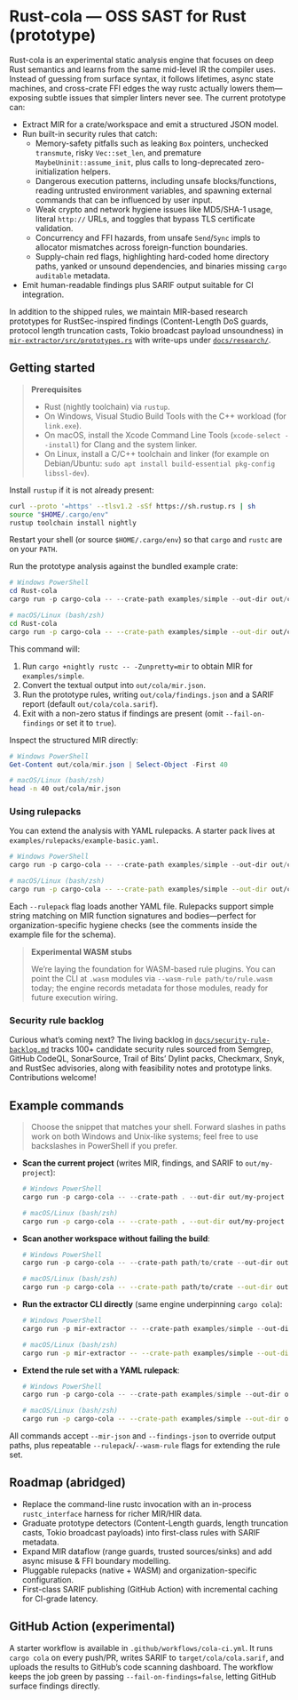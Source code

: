 # Rust-cola — OSS SAST for Rust (prototype)

Rust-cola is an experimental static analysis engine that focuses on deep Rust semantics and learns from the same mid-level IR the compiler uses. Instead of guessing from surface syntax, it follows lifetimes, async state machines, and cross-crate FFI edges the way rustc actually lowers them—exposing subtle issues that simpler linters never see. The current prototype can:

- Extract MIR for a crate/workspace and emit a structured JSON model.
- Run built-in security rules that catch:
	- Memory-safety pitfalls such as leaking `Box` pointers, unchecked `transmute`, risky `Vec::set_len`, and premature `MaybeUninit::assume_init`, plus calls to long-deprecated zero-initialization helpers.
	- Dangerous execution patterns, including unsafe blocks/functions, reading untrusted environment variables, and spawning external commands that can be influenced by user input.
	- Weak crypto and network hygiene issues like MD5/SHA-1 usage, literal `http://` URLs, and toggles that bypass TLS certificate validation.
	- Concurrency and FFI hazards, from unsafe `Send`/`Sync` impls to allocator mismatches across foreign-function boundaries.
	- Supply-chain red flags, highlighting hard-coded home directory paths, yanked or unsound dependencies, and binaries missing `cargo auditable` metadata.
- Emit human-readable findings plus SARIF output suitable for CI integration.

In addition to the shipped rules, we maintain MIR-based research prototypes for RustSec-inspired findings (Content-Length DoS guards, protocol length truncation casts, Tokio broadcast payload unsoundness) in [`mir-extractor/src/prototypes.rs`](mir-extractor/src/prototypes.rs) with write-ups under [`docs/research/`](docs/research/).

## Getting started

> **Prerequisites**
> - Rust (nightly toolchain) via `rustup`.
> - On Windows, Visual Studio Build Tools with the C++ workload (for `link.exe`).
> - On macOS, install the Xcode Command Line Tools (`xcode-select --install`) for Clang and the system linker.
> - On Linux, install a C/C++ toolchain and linker (for example on Debian/Ubuntu: `sudo apt install build-essential pkg-config libssl-dev`).

Install `rustup` if it is not already present:

```bash
curl --proto '=https' --tlsv1.2 -sSf https://sh.rustup.rs | sh
source "$HOME/.cargo/env"
rustup toolchain install nightly
```

Restart your shell (or source `$HOME/.cargo/env`) so that `cargo` and `rustc` are on your `PATH`.

Run the prototype analysis against the bundled example crate:

```powershell
# Windows PowerShell
cd Rust-cola
cargo run -p cargo-cola -- --crate-path examples/simple --out-dir out/cola --sarif out/cola/cola.sarif --fail-on-findings=false
```

```bash
# macOS/Linux (bash/zsh)
cd Rust-cola
cargo run -p cargo-cola -- --crate-path examples/simple --out-dir out/cola --sarif out/cola/cola.sarif --fail-on-findings=false
```

This command will:

1. Run `cargo +nightly rustc -- -Zunpretty=mir` to obtain MIR for `examples/simple`.
2. Convert the textual output into `out/cola/mir.json`.
3. Run the prototype rules, writing `out/cola/findings.json` and a SARIF report (default `out/cola/cola.sarif`).
4. Exit with a non-zero status if findings are present (omit `--fail-on-findings` or set it to `true`).

Inspect the structured MIR directly:

```powershell
# Windows PowerShell
Get-Content out/cola/mir.json | Select-Object -First 40
```

```bash
# macOS/Linux (bash/zsh)
head -n 40 out/cola/mir.json
```

### Using rulepacks

You can extend the analysis with YAML rulepacks. A starter pack lives at `examples/rulepacks/example-basic.yaml`.

```powershell
# Windows PowerShell
cargo run -p cargo-cola -- --crate-path examples/simple --out-dir out/cola --rulepack examples/rulepacks/example-basic.yaml --fail-on-findings=false
```

```bash
# macOS/Linux (bash/zsh)
cargo run -p cargo-cola -- --crate-path examples/simple --out-dir out/cola --rulepack examples/rulepacks/example-basic.yaml --fail-on-findings=false
```

Each `--rulepack` flag loads another YAML file. Rulepacks support simple string matching on MIR function signatures and bodies—perfect for organization-specific hygiene checks (see the comments inside the example file for the schema).

> **Experimental WASM stubs**
>
> We’re laying the foundation for WASM-based rule plugins. You can point the CLI at `.wasm` modules via `--wasm-rule path/to/rule.wasm` today; the engine records metadata for those modules, ready for future execution wiring.

### Security rule backlog

Curious what’s coming next? The living backlog in [`docs/security-rule-backlog.md`](docs/security-rule-backlog.md) tracks 100+ candidate security rules sourced from Semgrep, GitHub CodeQL, SonarSource, Trail of Bits’ Dylint packs, Checkmarx, Snyk, and RustSec advisories, along with feasibility notes and prototype links. Contributions welcome!

## Example commands

> Choose the snippet that matches your shell. Forward slashes in paths work on both Windows and Unix-like systems; feel free to use backslashes in PowerShell if you prefer.

- **Scan the current project** (writes MIR, findings, and SARIF to `out/my-project`):

	```powershell
	# Windows PowerShell
	cargo run -p cargo-cola -- --crate-path . --out-dir out/my-project --sarif out/my-project/cola.sarif --fail-on-findings=true
	```

	```bash
	# macOS/Linux (bash/zsh)
	cargo run -p cargo-cola -- --crate-path . --out-dir out/my-project --sarif out/my-project/cola.sarif --fail-on-findings=true
	```

- **Scan another workspace without failing the build**:

	```powershell
	# Windows PowerShell
	cargo run -p cargo-cola -- --crate-path path/to/crate --out-dir out/full-scan --fail-on-findings=false
	```

	```bash
	# macOS/Linux (bash/zsh)
	cargo run -p cargo-cola -- --crate-path path/to/crate --out-dir out/full-scan --fail-on-findings=false
	```

- **Run the extractor CLI directly** (same engine underpinning `cargo cola`):

	```powershell
	# Windows PowerShell
	cargo run -p mir-extractor -- --crate-path examples/simple --out-dir out/mir --sarif out/mir/cola.sarif
	```

	```bash
	# macOS/Linux (bash/zsh)
	cargo run -p mir-extractor -- --crate-path examples/simple --out-dir out/mir --sarif out/mir/cola.sarif
	```

- **Extend the rule set with a YAML rulepack**:

	```powershell
	# Windows PowerShell
	cargo run -p cargo-cola -- --crate-path examples/simple --out-dir out/rulepack --rulepack examples/rulepacks/example-basic.yaml --fail-on-findings=false
	```

	```bash
	# macOS/Linux (bash/zsh)
	cargo run -p cargo-cola -- --crate-path examples/simple --out-dir out/rulepack --rulepack examples/rulepacks/example-basic.yaml --fail-on-findings=false
	```

All commands accept `--mir-json` and `--findings-json` to override output paths, plus repeatable `--rulepack`/`--wasm-rule` flags for extending the rule set.

## Roadmap (abridged)

- Replace the command-line rustc invocation with an in-process `rustc_interface` harness for richer MIR/HIR data.
- Graduate prototype detectors (Content-Length guards, length truncation casts, Tokio broadcast payloads) into first-class rules with SARIF metadata.
- Expand MIR dataflow (range guards, trusted sources/sinks) and add async misuse & FFI boundary modelling.
- Pluggable rulepacks (native + WASM) and organization-specific configuration.
- First-class SARIF publishing (GitHub Action) with incremental caching for CI-grade latency.

## GitHub Action (experimental)

A starter workflow is available in `.github/workflows/cola-ci.yml`. It runs `cargo cola` on every push/PR, writes SARIF to `target/cola/cola.sarif`, and uploads the results to GitHub’s code scanning dashboard. The workflow keeps the job green by passing `--fail-on-findings=false`, letting GitHub surface findings directly.
